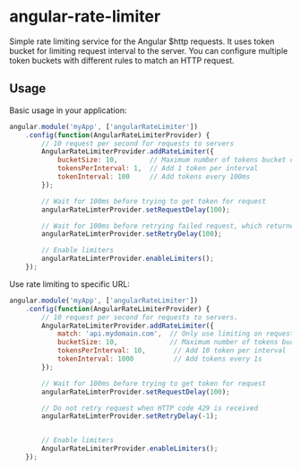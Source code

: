 # angular-rate-limiter

Simple rate limiting service for the Angular $http requests. It uses token bucket for limiting request interval to the server.
You can configure multiple token buckets with different rules to match an HTTP request.

## Usage

Basic usage in your application:
```js
angular.module('myApp', ['angularRateLimiter'])
    .config(function(AngularRateLimiterProvider) {
        // 10 request per second for requests to servers
        AngularRateLimiterProvider.addRateLimiter({
            bucketSize: 10,        // Maximum number of tokens bucket can hold
            tokensPerInterval: 1,  // Add 1 token per interval
            tokenInterval: 100     // Add tokens every 100ms
        });

        // Wait for 100ms before trying to get token for request
        angularRateLimterProvider.setRequestDelay(100);

        // Wait for 100ms before retrying failed request, which returned HTTP code 429
        angularRateLimterProvider.setRetryDelay(100);

        // Enable limiters
        angularRateLimterProvider.enableLimiters();
    });
```

Use rate limiting to specific URL:
```js
angular.module('myApp', ['angularRateLimiter'])
    .config(function(AngularRateLimiterProvider) {
        // 10 request per second for requests to servers.
        AngularRateLimiterProvider.addRateLimiter({
            match: 'api.mydomain.com',  // Only use limiting on request which URL contain 'api.mydomain.com'
            bucketSize: 10,             // Maximum number of tokens bucket can hold
            tokensPerInterval: 10,       // Add 10 token per interval
            tokenInterval: 1000          // Add tokens every 1s
        });

        // Wait for 100ms before trying to get token for request
        angularRateLimterProvider.setRequestDelay(100);

        // Do not retry request when HTTP code 429 is received
        angularRateLimterProvider.setRetryDelay(-1);


        // Enable limiters
        AngularRateLimiterProvider.enableLimiters();
    });
```